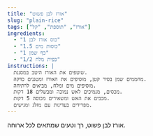 ```yaml
---
title: "אורז לבן פשוט"
slug: "plain-rice"
tags: ["אורז", "תוספת", "קל"]
ingredients:
  - "1 כוס אורז לבן"
  - "1.5 כוסות מים"
  - "1 כף שמן"
  - "1/2 כפית מלח"
instructions: |
  שוטפים את האורז היטב במסננת.
  מחממים שמן בסיר קטן, מוסיפים את האורז ומטגנים כדקה.
  מוסיפים מים ומלח, מביאים לרתיחה.
  מכסים, מנמיכים לאש נמוכה ומבשלים 18 דקות.
  מכבים את האש ומשאירים מכוסה 5 דקות.
  מפרידים בעדינות עם מזלג ומגישים.
---
```


אורז לבן פשוט, רך וטעים שמתאים לכל ארוחה. 